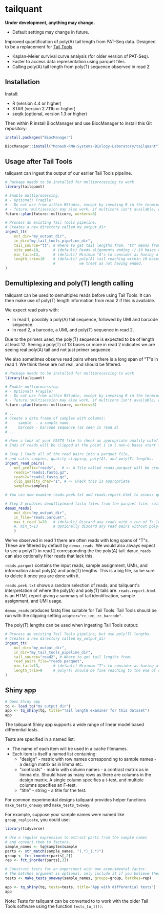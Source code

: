 # tailquant

**Under development, anything may change.**

* Default settings may change in future.

Improved quantification of poly(A) tail length from PAT-Seq data. Designed to be a replacement for 
[Tail Tools](https://github.com/Monash-RNA-Systems-Biology-Laboratory/tail-tools).

* Kaplan-Meier survival curve analysis (for older version of PAT-Seq).
* Faster to access data representation using parquet files.
* Calling poly(A) tail length from poly(T) sequence observed in read 2.


## Installation

Install:

* R (version 4.4 or higher)
* STAR (version 2.7.11b or higher)
* seqtk (optional, version 1.3 or higher)

Then within R install BiocManager and use BiocManager to install this Git repository:

```r
install.packages("BiocManager")

BiocManager::install("Monash-RNA-Systems-Biology-Laboratory/tailquant")
```

## Usage after Tail Tools

tailquant can ingest the output of our earlier Tail Tools pipeline.

```r
# Package needs to be installed for multiprocessing to work
library(tailquant)

# Enable multiprocessing.
# - Optional! Fragile!
# - Do not use from within RStudio, except by invoking R in the terminal.
# - future::multisession may also work, if multicore isn't available, or it may also fail.
future::plan(future::multicore, workers=8)

# Process an existing Tail Tools pipeline.
# Creates a new directory called my_output_dir
ingest_tt(
    out_dir="my_output_dir", 
    in_dir="my_tail_tools_pipeline_dir",
    tail_source="tt", # Where to get tail lengths from. "tt" means from Tail Tools output.
    site_pad=10,      # (default) Reads alignments ending +/-10 bases of a site are examined.
    min_tail=13,      # (default) Minimum "A"s to consider as having a poly(A) tail.
    length_trim=10    # (default) poly(A) tail reaching within 10 bases of the end 
                      #           we treat as not having ended.
)
```


## Demultiplexing and poly(T) length calling

tailquant can be used to demultiplex reads before using Tail Tools. It can then make use of poly(T) length information from read 2 if this is available.

We expect read pairs with:

* In read 1, possibly a poly(A) tail sequence, followed by UMI and barcode sequence.
* In read 2, a barcode, a UMI, and poly(T) sequence in read 2.

Due to the primers used, the poly(T) sequence is expected to be of length at least 12. Seeing a poly(T) of 13 bases or more in read 2 indicates we are seeing real poly(A) tail and not just primer sequence.

We also sometimes observe read pairs where there is a long span of "T"s in read 1. We think these are not real, and should be filtered. 

```r
# Package needs to be installed for multiprocessing to work
library(tailquant)

# Enable multiprocessing.
# - Optional! Fragile!
# - Do not use from within RStudio, except by invoking R in the terminal.
# - future::multisession may also work, if multicore isn't available, or it may also fail.
future::plan(future::multicore, workers=6)

# ... 
# Create a data frame of samples with columns:
#     sample  - a sample name
#     barcode - barcode sequence (as seen in read 2)
# ...

# Have a look at your FASTQ file to check an appropriate quality cutoff.
# Ends of reads will be clipped at the point 1 in 5 non-G bases start falling below this quality.

# Step 1 loads all of the read pairs into a parquet file, 
# and calls samples, quality clipping, poly(A), and poly(T) lengths.
ingest_read_pairs(
    out_prefix="reads",   # <- A file called reads.parquet will be created
    reads1="reads1.fastq.gz",
    reads2="reads2.fastq.gz",
    clip_quality_char="I", # <- Check this is appropriate
    samples=samples)

# You can now examine reads.peek.txt and reads.report.html to assess quality.

# Step 2 produces demultiplexed fastq files from the parquet file, suitable for Tail Tools.
demux_reads(
    out_dir="my_output_dir", 
    in_file="reads.parquet",
    max_t_read_1=20   # (default) Discard any reads with a run of Ts longer than this in read 1
    #, min_t=13       # Optionally discard any read pairs without poly(T) in read 2 
    )

```

We've observed in read 1 there are often reads with long spans of "T"s. These are filtered by default by `demux_reads`. We would also always expect to see a poly(T) in read 2 corresponding the the poly(A) tail. `demux_reads` can also optionally filter reads that lack this.

`reads.parquet` contains the input reads, sample assignment, UMIs, and information about poly(A) and poly(T) lengths. This is a big file, so be sure to delete it once you are done with it.

`reads.peek.txt` shows a random selection of reads, and tailquant's interpretation of where the poly(A) and poly(T) tails are. `reads.report.html` is an HTML report giving a summary of tail identification, sample assignment, and UMI usage.

`demux_reads` produces fastq files suitable for Tail Tools. Tail Tools should be run with the clipping setting `adaptor="rc_umi_rc_barcode"`.

The poly(T) lengths can be used when ingesting Tail Tools output:

```r
# Process an existing Tail Tools pipeline, but use poly(T) lengths.
# Creates a new directory called my_output_dir
ingest_tt(
    out_dir="my_output_dir", 
    in_dir="my_tail_tools_pipeline_dir",
    tail_source="read2", # Where to get tail lengths from.
    read_pairs_file="reads.parquet",
    min_tail=13,      # (default) Minimum "T"s to consider as having a poly(A) tail.
    length_trim=0     # poly(T) should be fine reaching to the end of read2.
)
```


## Shiny app

```r
# Open Shiny app
tq <- load_tq("my_output_dir")
app <- tq_shiny(tq, title="Tail length examiner for this dataset")
app
```

The tailquant Shiny app supports a wide range of linear model based differential tests. 

Tests are specified in a named list:

* The name of each item will be used in a cache filenames.
* Each item is itself a named list containing:
    * "design" - matrix with row names corresponding to sample names - a design matrix as in limma etc.
    * "contrasts" - matrix with column names - a contrast matrix as in limma etc. Should have as many rows as there are columns in the design matrix. A single column specifies a t-test, and multiple columns specifies an F-test.
    * "title" - string - a title for the test.

For common experimental designs tailquant provides helper functions `make_tests_oneway` and `make_tests_twoway`.

For example, suppose your sample names were named like `group_replicate`, you could use:

```r
library(tidyverse)

# Use a regular expression to extract parts from the sample names
# and convert them to factors.
sample_names <- tq@samples$sample
parts <- str_match(sample_names, "(.*)_(.*)")
group <- fct_inorder(parts[,2])
rep <- fct_inorder(parts[,3])

# Construct tests for an experiment with one experimental factor.
# The batches argument is optional, only include it if you believe there is a batch effect.
tests <- make_tests_oneway(sample_names, groups=group, batches=rep)

app <- tq_shiny(tq, tests=tests, title="App with differential tests")
app
```

Note: Tests for tailquant can be converted to to work with the older Tail Tools software using the function `tests_to_tt()`.

